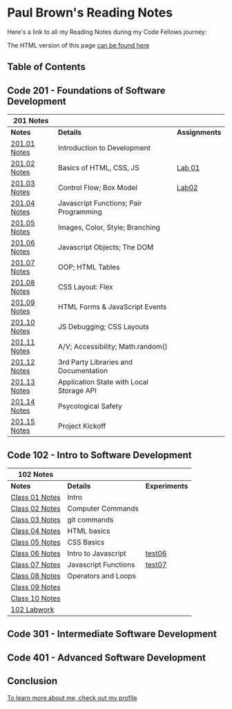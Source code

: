 # Paul Brown's Reading Notes

Here's a link to all my Reading Notes during my Code Fellows journey:

The HTML version of this page [can be found here](https://0xquasark.github.io/reading-notes/)

## Table of Contents
## Code 201 - Foundations of Software Development

| 201 Notes                                |                                          |                         |
| ---------------------------------------- | ---------------------------------------- | ----------------------- |
| **Notes**                                | **Details**                              | **Assignments**         |
| [201.01 Notes](201/201-class01.md)       | Introduction to Development	            |                         |
| [201.02 Notes](201/201-class02.md)       | Basics of HTML, CSS, JS                  | [Lab 01](201/labs/lab01/201-lab01.html) |
| [201.03 Notes](201/201-class03.md)       | Control Flow; Box Model                  | [Lab02](https://0xquasark.github.io/201.Module1/)                        |
| [201.04 Notes](201/201-class04.md)       | Javascript Functions; Pair Programming   |                         |
| [201.05 Notes](201/201-class05.md)       | Images, Color, Style; Branching          |                         |
| [201.06 Notes](201/201-class06.md)       | Javascript Objects; The DOM	            |                         |
| [201.07 Notes](201/201-class07.md)       | OOP; HTML Tables	                        |                         |
| [201.08 Notes](201/201-class08.md)       | CSS Layout: Flex	                        |                         |
| [201.09 Notes](201/201-class09.md)       | HTML Forms & JavaScript Events	          |                         |
| [201.10 Notes](201/201-class10.md)       | JS Debugging; CSS Layouts	              |                         |
| [201.11 Notes](201/201-class11.md)       | A/V; Accessibility; Math.random()  	    |                         |
| [201.12 Notes](201/201-class12.md)       | 3rd Party Libraries and Documentation	  |                         |
| [201.13 Notes](201/201-class13.md)       | Application State with Local Storage API	|                         |
| [201.14 Notes](201/201-class14.md)       | Psycological Safety	                    |                         |
| [201.15 Notes](201/201-class15.md)       | Project Kickoff	                        |                         |


## Code 102 - Intro to Software Development
| 102 Notes                                               |                       |                         |
| ------------------------------------------------------- | --------------------- | ----------------------- |
| **Notes**                                               | **Details**           | **Experiments**         |
| [Class 01 Notes](102/class-01.md)                       | Intro                 |                         |
| [Class 02 Notes](102/class-02.md)                       | Computer Commands     |                         |
| [Class 03 Notes](102/class-03.md)                       | git commands          |                         |
| [Class 04 Notes](102/class-04.md)                       | HTML basics           |                         |
| [Class 05 Notes](102/class-05.md)                       | CSS Basics            |                         |
| [Class 06 Notes](102/class-06.md)                       | Intro to Javascript   | [test06](<102/rough notes/test06.html>)|
| [Class 07 Notes](102/class-07.md)                       | Javascript Functions  | [test07](<102/rough notes/test07.html>)|
| [Class 08 Notes](102/class-08.md)                       | Operators and Loops   |                         |
| [Class 09 Notes](102/class-09.md)                       |                       |                         |
| [Class 10 Notes](102/class-10.md)                       |                       |                         |
| [102 Labwork](https://0xquasark.github.io/102-labwork/) |                       |                         |


## Code 301 - Intermediate Software Development
## Code 401 - Advanced Software Development




## Conclusion

[To learn more about me, check out my profile](https://github.com/0xQuasark)
